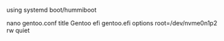 using systemd boot/hummiboot 

nano gentoo.conf
title Gentoo
efi     gentoo.efi
options root=/dev/nvme0n1p2 rw quiet

